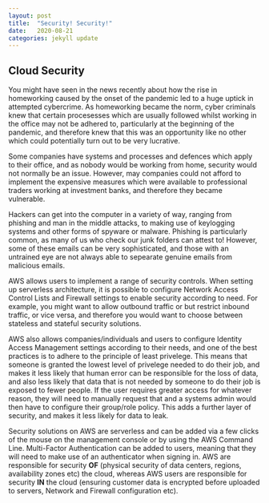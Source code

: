 ```yaml
---
layout: post
title:  "Security! Security!"
date:   2020-08-21 
categories: jekyll update
---
```


## Cloud Security

You might have seen in the news recently about how the rise in homeworking caused by the onset of the pandemic led to a huge uptick in attempted cybercrime. As homeworking became the norm, cyber criminals knew that certain procesesses which are usually followed whilst working in the office may not be adhered to, particularly at the beginning of the pandemic, and therefore knew that this was an opportunity like no other which could potentially turn out to be very lucrative. 

Some companies have systems and processes and defences which apply to their office, and as nobody would be working from home, security would not normally be an issue. However, may companies could not afford to implement the expensive measures which were available to professional traders working at investment banks, and therefore they became vulnerable. 

Hackers can get into the computer in a variety of way, ranging from phishing and man in the middle attacks, to making use of keylogging systems and other forms of spyware or malware. Phishing is particularly common, as many of us who check our junk folders can attest to! However, some of these emails can be very sophisticated, and those with an untrained eye are not always able to sepearate genuine emails from malicious emails. 

AWS allows users to implement a range of security controls. When setting up serverless architecture, it is possible to configure Network Access Control Lists and Firewall settings to enable security according to need. For example, you might want to allow outbound traffic or but restrict inbound traffic, or vice versa, and therefore you would want to choose between stateless and stateful security solutions. 

AWS also allows companies/individuals and users to configure Identity Access Management settings according to their needs, and one of the best practices is to adhere to the principle of least privelege. This means that someone is granted the lowest level of privelege needed to do their job, and makes it less likely that human error can be responsible for the loss of data, and also less likely that data that is not needed by someone to do their job is exposed to fewer people. If the user requires greater access for whatever reason, they will need to manually request that and a systems admin would then have to configure their group/role policy. This adds a further layer of security, and makes it less likely for data to leak. 

Security solutions on AWS are serverless and can be added via a few clicks of the mouse on the management console or by using the AWS Command Line. Multi-Factor Authentication can be added to users, meaning that they will need to make use of an authenticator when signing in. AWS are responsible for security **OF** (physical security of data centers, regions, availability zones etc) the cloud, whereas AWS users are responsible for security **IN** the cloud (ensuring customer data is encrypted before uploaded to servers, Network and Firewall configuration etc).
